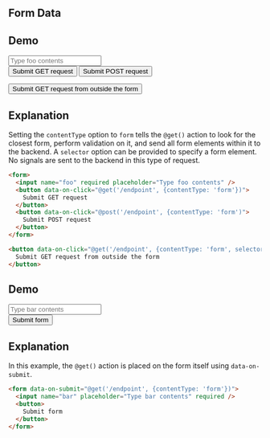 ## Form Data

## Demo

<form id="myform" class="space-y-8">
  <label class="flex items-center gap-2 input input-bordered">
    <input name="foo" required class="grow" placeholder="Type foo contents" />
  </label>
  <div class="space-x-4">
    <button data-on-click="@get('/examples/form_data/data', {contentType: 'form'})" class="btn btn-primary">
      Submit GET request
    </button>
    <button data-on-click="@post('/examples/form_data/data', {contentType: 'form'})" class="btn btn-primary">
      Submit POST request
    </button>
  </div>
</form>

<button data-on-click="@get('/examples/form_data/data', {contentType: 'form', selector: '#myform'})"
  class="btn btn-primary">
  Submit GET request from outside the form
</button>

## Explanation

Setting the `contentType` option to `form` tells the `@get()` action to look for the closest form, perform validation on it, and send all form elements within it to the backend. A `selector` option can be provided to specify a form element. No signals are sent to the backend in this type of request.

```html
<form>
  <input name="foo" required placeholder="Type foo contents" />
  <button data-on-click="@get('/endpoint', {contentType: 'form'})">
    Submit GET request
  </button>
  <button data-on-click="@post('/endpoint', {contentType: 'form')">
    Submit POST request
  </button>
</form>

<button data-on-click="@get('/endpoint', {contentType: 'form', selector: '#myform'})">
  Submit GET request from outside the form
</button>
```

## Demo

<form data-on-submit="@get('/examples/form_data/data', {contentType: 'form'})" class="space-y-8">
  <label class="flex items-center gap-2 input input-bordered">
    <input name="bar" required class="grow" placeholder="Type bar contents" />
  </label>
  <div class="space-x-4">
    <button class="btn btn-primary">
      Submit form
    </button>
  </div>
</form>

## Explanation

In this example, the `@get()` action is placed on the form itself using `data-on-submit`.

```html
<form data-on-submit="@get('/endpoint', {contentType: 'form'})">
  <input name="bar" placeholder="Type bar contents" required />
  <button>
    Submit form
  </button>
</form>
```